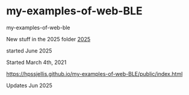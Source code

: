 # my-examples-of-web-BLE
my-examples-of-web-ble



New stuff in the 2025 folder    [2025](2025)

started June 2025


Started March 4th, 2021


https://hpssjellis.github.io/my-examples-of-web-BLE/public/index.html


Updates Jun 2025




